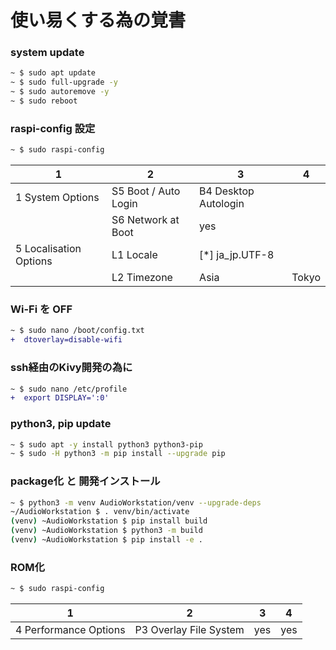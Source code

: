 # 使い易くする為の覚書

### system update
~~~sh
~ $ sudo apt update
~ $ sudo full-upgrade -y
~ $ sudo autoremove -y
~ $ sudo reboot
~~~
### raspi-config 設定
~~~sh
~ $ sudo raspi-config
~~~
|1|2|3|4|
|---|---|---|---|
|1 System Options|S5 Boot / Auto Login|B4 Desktop Autologin||
||S6 Network at Boot|yes||
|5 Localisation Options|L1 Locale|[*] ja_jp.UTF-8||
||L2 Timezone|Asia|Tokyo|
### Wi-Fi を OFF
~~~diff
~ $ sudo nano /boot/config.txt
+  dtoverlay=disable-wifi
~~~
### ssh経由のKivy開発の為に
~~~diff
~ $ sudo nano /etc/profile
+  export DISPLAY=':0'
~~~
### python3, pip update
~~~sh
~ $ sudo apt -y install python3 python3-pip
~ $ sudo -H python3 -m pip install --upgrade pip
~~~
### package化 と 開発インストール
~~~sh
~ $ python3 -m venv AudioWorkstation/venv --upgrade-deps
~/AudioWorkstation $ . venv/bin/activate
(venv) ~AudioWorkstation $ pip install build
(venv) ~AudioWorkstation $ python3 -m build
(venv) ~AudioWorkstation $ pip install -e .
~~~
### ROM化
~~~sh
~ $ sudo raspi-config
~~~
|1|2|3|4|
|---|---|---|---|
|4 Performance Options|P3 Overlay File System|yes|yes|
